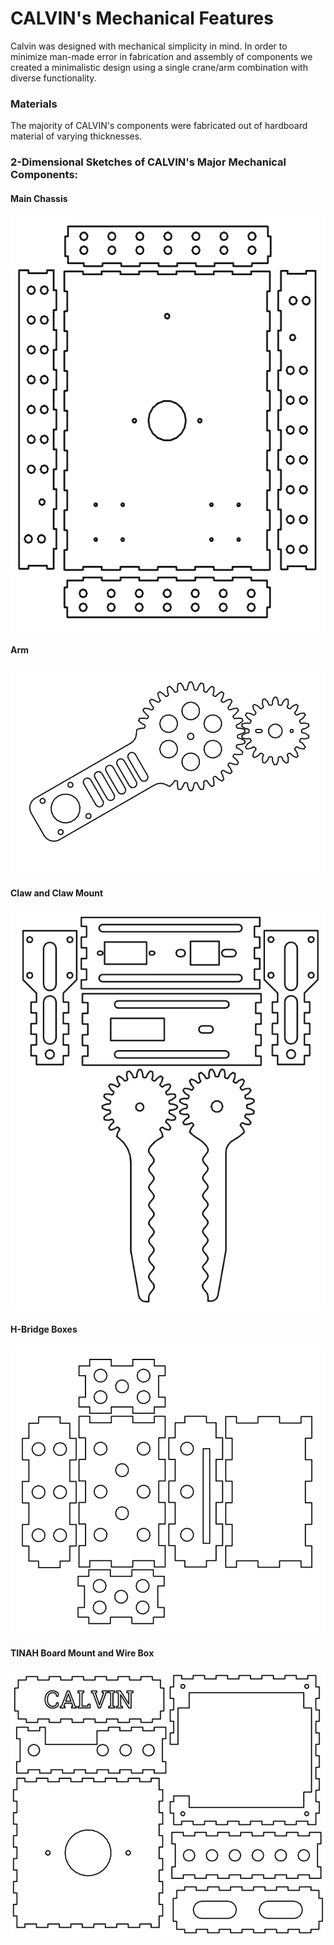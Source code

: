 CALVIN's Mechanical Features
=====
Calvin was designed with mechanical simplicity in mind. In order to minimize man-made error in fabrication and assembly of components we created a minimalistic design using a single crane/arm combination with diverse functionality. 

### Materials
The majority of CALVIN's components were fabricated out of hardboard material of varying thicknesses.

### 2-Dimensional Sketches of CALVIN's Major Mechanical Components:
#### Main Chassis

<img src="images/Robot_Drawing_CHASSIS.PNG"  width="537" height="667" align="middle" />

#### Arm

![Arm](images/ROBOT_Drawing_ARM.PNG)

#### Claw and Claw Mount

![Claw](images/Robot_Drawing_CLAW.PNG)

#### H-Bridge Boxes

![H-Bridge Boxes](images/Robot_Drawing_H-BOX.PNG)

#### TINAH Board Mount and Wire Box

![TINAH Mount/Wire Box](images/Robot_Drawing_TINAHBOX.PNG)
